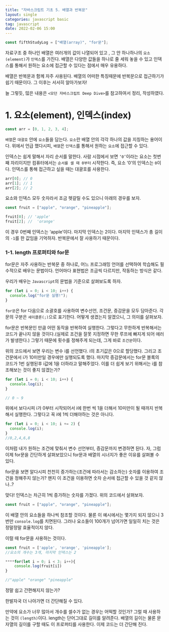 ```yaml
---
title: "자바스크립트 기초 5. 배열과 반복문"
layout: single
categories: javascript basic
tag: javascript
date: 2022-02-06 15:00
---
```


```jsx
const fifthStudyLog = ["배열(array)", "for문"];
```

자료구조 중 하나인 배열은 여러개의 값이 나열되어 있고 , 그 안 하나하나의 `요소(element)`가 `인덱스`를 가진다. 배열은 다양한 값들을 하나로 줄 세워 놓을 수 있고 인덱스를 통해서 원하는 요소에 접근할 수 있다는 점에서 매우 유용하다.

배열은 반복문과 함께 자주 사용된다. 배열의 어떠한 특징때문에 반복문으로 접근하기가 쉽기 때문이다. 그 이후는 서서히 알아가보자!

늘 그렇듯, 많은 내용은 `<모던 자바스크립트 Deep Dive>`를 참고하여서 정리, 작성하였다.

# 1. 요소(element), 인덱스(index)

```jsx
const arr = [0, 1, 2, 3, 4];
```

`배열`은 `대괄호` 안에 `요소`들을 담는다. `요소`란 배열 안의 각각 하나의 값을 지칭하는 용어이다. 위에서 언급 했다시피, `배열`은 `인덱스`를 통해서 원하는 `요소`에 접근할 수 있다.

인덱스는 쉽게 말해서 자리 순서를 말한다. 사람 시점에서 보면 `‘0’`이라는 요소는 첫번째 자리이지만 컴퓨터에서는 `순서를 셀 때 0부터` 시작한다. 즉, 요소 ‘0’의 인덱스는 `0`이다. 인덱스를 통해 접근하고 싶을 때는 대괄호를 사용한다.

```jsx
arr[0]; // 0
arr[1]; // 1
arr[2]; // 2
```

요소와 인덱스 모두 숫자라서 조금 헷갈릴 수도 있으니 아래의 경우를 보자.

```jsx
const fruit = ["apple", "orange", "pineapple"];

fruit[0]; // 'apple'
fruit[2]; //  'orange'
```

이 경우 0번째 인덱스는 ‘apple’이다. 마지막 인덱스는 2이다. 마지막 인덱스가 총 길이의 `-1`를 한 값임을 기억하자. 반복문에서 잘 사용하기 때문이다.

### 1-1. length 프로퍼티와 for문

for문은 자주 사용하는 반복문 중 하나로, 어느 프로그래밍 언어를 선택하여 학습해도 필수적으로 배우는 문법이다. 언어마다 표현법은 조금씩 다르지만, 작동하는 방식은 같다.

우리가 배우는 `Javascript`의 문법을 기준으로 살펴보도록 하자.

```jsx
for (let i = 0; i < 10; i++) {
  console.log("for문 실행!");
}
```

`for문`은 for 다음으로 소괄호를 사용하여 변수선언, 조건문, 증감문을 모두 담아준다. 각 문의 구분은 `세미콜론(;)`으로 표기한다. 어떻게 생겼는지 알겠으니, 그 의미를 살펴보자.

for문은 반복문인 만큼 어떤 동작을 반복하여 실행한다. 그렇다고 무한하게 반복해서는 코드가 끝나지 않을 것이다.(실제로 조건을 잘못 지정하면 무한 루프에 빠지게 되어 에러가 발생한다.) 그렇기 때문에 횟수를 정해주게 되는데, 그게 바로 `조건문`이다.

위의 코드에서 보면 우리는 변수 i를 선언했다. i의 초기값은 0으로 할당했다. 그리고 조건문에서 i가 10미만일 경우에만 실행되도록 했다. 마지막 증감문에서는 for문 블록의 코드가 1번 실행된후 i값에 1을 더하라고 말해주었다. 이를 더 쉽게 보기 위해서는 i를 참조해보는 것이 좋지 않겠는가?

```jsx
for (let i = 0; i < 10; i++) {
  console.log(i);
}

// 0 ~ 9
```

위에서 보다시피 i가 0부터 시작되어서 i에 한번 씩 1을 더해서 10미만이 될 때까지 반복해서 실행한다. 그렇다고 꼭 i에 1씩 더해야하는 것은 아니다.

```jsx
for (let i = 0; i < 10; i += 2) {
  console.log(i);
}
//0,2,4,6,8
```

이처럼 내가 원하는 조건에 맞춰서 변수 선언부터, 증감문까지 변경하면 된다. 자, 그럼 이제 for문을 간단하게 살펴보았으니 for문과 배열의 시너지가 좋은 이유를 살펴볼 수 있다.

for문을 보면 알다시피 천천히 증가하는(조건에 따라서는 감소하는) 숫자를 이용하여 조건을 정해주지 않는가? 왠지 이 조건을 이용하면 숫자 순서에 접근할 수 있을 것 같지 않나..?

맞다! 인덱스는 차근히 1씩 증가하는 숫자를 가졌다. 위의 코드에서 살펴보자.

```jsx
const fruit = ["apple", "orange", "pineapple"];
```

이 배열 안의 요소들을 하나씩 참조할 것이다. 물론 이 예시에서는 몇가지 되지 않으니 3번만 `console.log`를 치면된다. 그러나 요소들이 100개가 넘어가면 일일히 치는 것은 정말정말 효율적이지 않다.

이럴 때 for문을 사용하는 것이다.

```jsx
const fruit = ['apple', 'orange', 'pineapple'];
//요소의 개수는 3개, 마지막 인덱스는 2

****for(let i = 0; i < 3; i++){
	console.log(fruit[i])
}

//"apple" "orange" "pineapple"

```

정말 쉽고 간편해지지 않는가?

한발자국 더 나아가면 더 간단해질 수 있다.

만약에 요소가 너무 많아서 개수를 셀수가 없는 경우는 어떡할 것인가? 그럴 때 사용하는 것이 `(length)`이다. length는 단어그대로 길이를 알려준다. 배열의 길이는 물론 문자열의 길이를 구할 때도 이 프로퍼티를 사용한다. 이제 코드는 더 간단해 진다.
